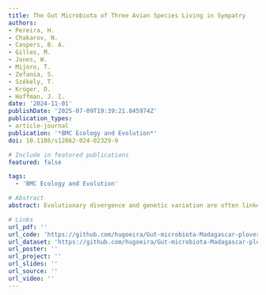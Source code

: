 ```yaml
---
title: The Gut Microbiota of Three Avian Species Living in Sympatry
authors:
- Pereira, H.
- Chakarov, N.
- Caspers, B. A.
- Gilles, M.
- Jones, W.
- Mijoro, T.
- Zefania, S.
- Székely, T.
- Krüger, O.
- Hoffman, J. I.
date: '2024-11-01'
publishDate: '2025-07-09T19:39:21.845974Z'
publication_types:
- article-journal
publication: '*BMC Ecology and Evolution*'
doi: 10.1186/s12862-024-02329-9

# Include in featured publications
featured: false

tags:
  - 'BMC Ecology and Evolution'

# Abstract
abstract: Evolutionary divergence and genetic variation are often linked to differences in microbial community structure and diversity. While environmental factors and diet heavily influence gut microbial communities, host species contributions are harder to quantify. Closely related species living in sympatry provide a unique opportunity to investigate species differences without the confounding effects of habitat and dietary variation. We therefore compared and contrasted the gut microbiota of three sympatric plover species: the widespread Kittlitz’s and white-fronted plovers (Anarhynchus pecuarius and A. marginatus) and the endemic and vulnerable Madagascar plover (A. thoracicus).We found no significant differences in the beta diversity (composition) of the gut microbiota of the three species. However, A. thoracicus exhibited higher intraspecific compositional similarity (i.e. lower pairwise distances) than the other two species; this pattern was especially pronounced among juveniles. By contrast, microbial alpha diversity varied significantly among the species, being highest in A. pecuarius, intermediate in A. marginatus and lowest in A. thoracicus. This pattern was again stronger among juveniles. Geographical distance did not significantly affect the composition of the gut microbiota, but genetic relatedness did. While patterns of microbial diversity varied across species, the lack of compositional differences suggests that habitat and diet likely exert a strong influence on the gut microbiota of plovers. This may be enhanced by their precocial, ground-dwelling nature, which could facilitate the horizontal transmission of microbes from the environment. We hypothesise that gut microbiota diversity in plovers primarily reflects the ecological pool of microbiota, which is subsequently modified by host-specific factors including genetics. The reduced microbial and genetic diversity of the endemic A. thoracicus may hinder its ability to adapt to environmental changes, highlighting the need for increased conservation efforts for this vulnerable species.

# Links
url_pdf: ''
url_code: 'https://github.com/hugoeira/Gut-microbiota-Madagascar-plovers'
url_dataset: 'https://github.com/hugoeira/Gut-microbiota-Madagascar-plovers'
url_poster: ''
url_project: ''
url_slides: ''
url_source: ''
url_video: ''
---
```

